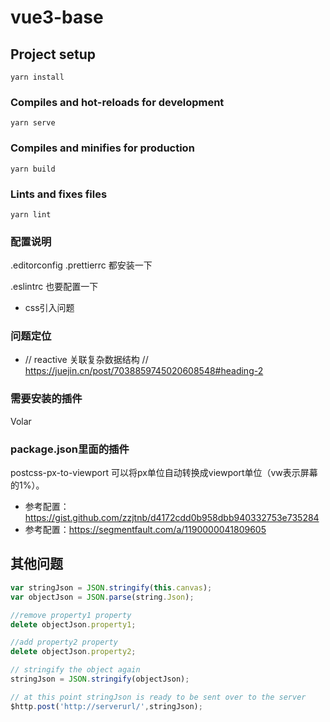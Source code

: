 # vue3-base

## Project setup
```
yarn install
```

### Compiles and hot-reloads for development
```
yarn serve
```

### Compiles and minifies for production
```
yarn build
```

### Lints and fixes files
```
yarn lint
```
### 配置说明
.editorconfig   .prettierrc
都安装一下

.eslintrc  也要配置一下

- css引入问题
<style lang="less" scoped>
@import url('../assets/style/todo');
</style>

### 问题定位
- // reactive 关联复杂数据结构
// https://juejin.cn/post/7038859745020608548#heading-2


### 需要安装的插件
Volar

### package.json里面的插件
postcss-px-to-viewport  可以将px单位自动转换成viewport单位（vw表示屏幕的1%）。
- 参考配置：https://gist.github.com/zzjtnb/d4172cdd0b958dbb940332753e735284
- 参考配置：https://segmentfault.com/a/1190000041809605





## 其他问题

``` js
var stringJson = JSON.stringify(this.canvas);
var objectJson = JSON.parse(string.Json);

//remove property1 property
delete objectJson.property1;

//add property2 property
delete objectJson.property2;

// stringify the object again
stringJson = JSON.stringify(objectJson);

// at this point stringJson is ready to be sent over to the server
$http.post('http://serverurl/',stringJson);

```
